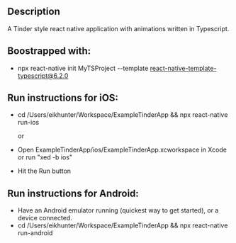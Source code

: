 ## Description
A Tinder style react native application with animations written in Typescript.

## Boostrapped with:
 - npx react-native init MyTSProject --template react-native-template-typescript@6.2.0

## Run instructions for iOS:
- cd /Users/eikhunter/Workspace/ExampleTinderApp && npx react-native run-ios
   
   or
- Open ExampleTinderApp/ios/ExampleTinderApp.xcworkspace in Xcode or run "xed -b ios"
- Hit the Run button
       
## Run instructions for Android:
- Have an Android emulator running (quickest way to get started), or a device connected.
- cd /Users/eikhunter/Workspace/ExampleTinderApp && npx react-native run-android
